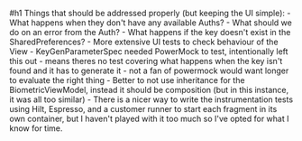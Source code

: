 
#h1
Things that should be addressed properly (but keeping the UI simple):
    - What happens when they don't have any available Auths?
    - What should we do on an error from the Auth?
    - What happens if the key doesn't exist in the SharedPreferences?
    - More extensive UI tests to check behaviour of the View
    - KeyGenParameterSpec needed PowerMock to test, intentionally left this out 
        - means theres no test covering what happens when the key isn't found and it has to generate it
        - not a fan of powermock would want longer to evaluate the right thing
    - Better to not use inheritance for the BiometricViewModel, instead it should be composition (but in this instance, it was all too similar)
    - There is a nicer way to write the instrumentation tests using Hilt, Espresso, and a customer runner to start each fragment in its own container, but I haven't played with it too much so I've opted for what I know for time.
   